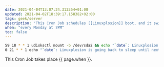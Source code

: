```yaml
---
date: 2021-04-04T13:07:24.313354+01:00
updated: 2021-04-02T18:39:17.158382+02:00
tags: geek/server
description: 'This Cron Job schedules [[Linuxplosion]] boot, and it switches it off until the following week'
when: "every Monday at 7PM"
toc: false
---
```

```sh
59 18 * * 1 udisksctl mount -b /dev/sda2 && echo "`date`: Linuxplosion is up and running!" >> ~/rtcwake-log.txt
0 21 * * 1 echo "`date`: Linuxplosion is going back to sleep until next monday at 7PM." >> ~/rtcwake-log.txt && sudo rtcwake -m off -t "$(date -d 'next Monday 18:30' '+%s')"
```

This Cron Job takes place {{ page.when }}.